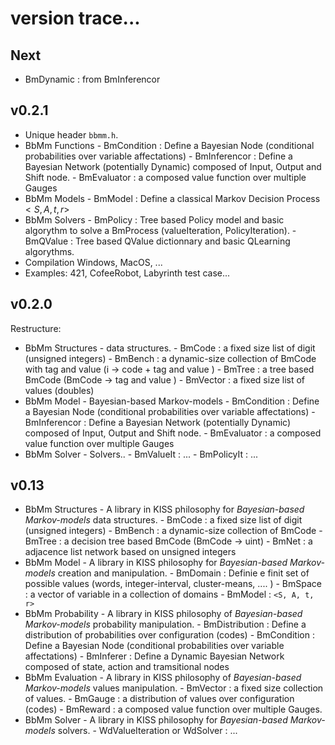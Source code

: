 # version trace...

## Next

* BmDynamic  : from BmInferencor

## v0.2.1

* Unique header `bbmm.h`.
* BbMm Functions
       - BmCondition     : Define a Bayesian Node (conditional probabilities over variable affectations)
       - BmInferencor    : Define a Bayesian Network (potentially Dynamic) composed of Input, Output and Shift node. 
       - BmEvaluator     : a composed value function over multiple Gauges
* BbMm Models
       - BmModel         : Define a classical Markov Decision Process $<S, A, t, r>$
* BbMm Solvers
       - BmPolicy : Tree based Policy model and basic algorythm to solve a BmProcess (valueIteration, PolicyIteration).
       - BmQValue : Tree based QValue dictionnary and basic QLearning algorythms.
* Compilation Windows, MacOS, ...
* Examples: 421, CofeeRobot, Labyrinth test case...

## v0.2.0

Restructure: 

* BbMm Structures - data structures.
       - BmCode         : a fixed size list of digit (unsigned integers)
       - BmBench        : a dynamic-size collection of BmCode with tag and value (i -> code + tag and value )
       - BmTree         : a tree based BmCode (BmCode -> tag and value )
       - BmVector       : a fixed size list of values (doubles)
* BbMm Model - Bayesian-based Markov-models
       - BmCondition    : Define a Bayesian Node (conditional probabilities over variable affectations)
       - BmInferencor   : Define a Bayesian Network (potentially Dynamic) composed of Input, Output and Shift node. 
       - BmEvaluator    : a composed value function over multiple Gauges
* BbMm Solver - Solvers..
       - BmValueIt      : ...
       - BmPolicyIt     : ...

## v0.13

* BbMm Structures - A library in KISS philosophy for *Bayesian-based Markov-models* data structures.
       - BmCode         : a fixed size list of digit (unsigned integers)
       - BmBench        : a dynamic-size collection of BmCode
       - BmTree         : a decision tree based BmCode (BmCode -> uint)
       - BmNet          : a adjacence list network based on unsigned integers
* BbMm Model - A library in KISS philosophy for *Bayesian-based Markov-models* creation and manipulation.
       - BmDomain       : Definie e finit set of possible values (words, integer-interval, cluster-means, .... )
       - BmSpace        : a vector of variable in a collection of domains
       - BmModel        : `<S, A, t, r>`
* BbMm Probability - A library in KISS philosophy of *Bayesian-based Markov-models* probability manipulation.
       - BmDistribution : Define a distribution of probabilities over configuration (codes)
       - BmCondition    : Define a Bayesian Node (conditional probabilities over variable affectations)
       - BmInferer   : Define a Dynamic Bayesian Network composed of state, action and tramsitional nodes 
* BbMm Evaluation - A library in KISS philosophy of *Bayesian-based Markov-models* values manipulation.
       - BmVector       : a fixed size collection of values.
       - BmGauge        : a distribution of values over configuration (codes)
       - BmReward       : a composed value function over multiple Gauges.
* BbMm Solver - A library in KISS philosophy for *Bayesian-based Markov-models* solvers.
       - WdValueIteration or WdSolver     : ...
